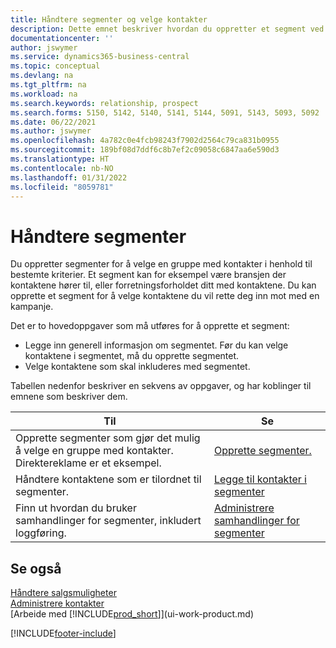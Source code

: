 ```yaml
---
title: Håndtere segmenter og velge kontakter
description: Dette emnet beskriver hvordan du oppretter et segment ved å velge en gruppe med kontakter i henhold til bestemte kriterier, og senere angi at segmentet skal ha en kampanje.
documentationcenter: ''
author: jswymer
ms.service: dynamics365-business-central
ms.topic: conceptual
ms.devlang: na
ms.tgt_pltfrm: na
ms.workload: na
ms.search.keywords: relationship, prospect
ms.search.forms: 5150, 5142, 5140, 5141, 5144, 5091, 5143, 5093, 5092
ms.date: 06/22/2021
ms.author: jswymer
ms.openlocfilehash: 4a782c0e4fcb98243f7902d2564c79ca831b0955
ms.sourcegitcommit: 189bf08d7ddf6c8b7ef2c09058c6847aa6e590d3
ms.translationtype: HT
ms.contentlocale: nb-NO
ms.lasthandoff: 01/31/2022
ms.locfileid: "8059781"
---
```

# <a name="managing-segments"></a>Håndtere segmenter
Du oppretter segmenter for å velge en gruppe med kontakter i henhold til bestemte kriterier. Et segment kan for eksempel være bransjen der kontaktene hører til, eller forretningsforholdet ditt med kontaktene. Du kan opprette et segment for å velge kontaktene du vil rette deg inn mot med en kampanje.

Det er to hovedoppgaver som må utføres for å opprette et segment:

* Legge inn generell informasjon om segmentet. Før du kan velge kontaktene i segmentet, må du opprette segmentet.
* Velge kontaktene som skal inkluderes med segmentet.

Tabellen nedenfor beskriver en sekvens av oppgaver, og har koblinger til emnene som beskriver dem.

| Til | Se |
| --- | --- |
| Opprette segmenter som gjør det mulig å velge en gruppe med kontakter. Direktereklame er et eksempel. |[Opprette segmenter.](marketing-how-create-segment.md) |
| Håndtere kontaktene som er tilordnet til segmenter. |[Legge til kontakter i segmenter](marketing-add-contact-segment.md) |
| Finn ut hvordan du bruker samhandlinger for segmenter, inkludert loggføring. |[Administrere samhandlinger for segmenter](marketing-interaction-segments.md) |

## <a name="see-also"></a>Se også
[Håndtere salgsmuligheter](marketing-manage-sales-opportunities.md)  
[Administrere kontakter](marketing-contacts.md)  
[Arbeide med [!INCLUDE[prod_short](includes/prod_short.md)]](ui-work-product.md)


[!INCLUDE[footer-include](includes/footer-banner.md)]